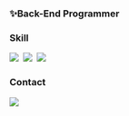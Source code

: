 
### ✨Back-End Programmer

<h3 align="left">Skill</h3>
<div align=left>
  <img src="https://img.shields.io/badge/Python-3776AB?style=flat-square&logo=Python&logoColor=white"/ disabled></a>&nbsp 
  <img src="https://img.shields.io/badge/Django-092E20?style=flat-square&logo=Django&logoColor=white"/ disabled></a>&nbsp 
  <img src="https://img.shields.io/badge/MySQL-4479A1?style=flat-square&logo=MySQL&logoColor=white"/ disabled></a>
</div>

<h3 align="left">Contact</h3>
<div align=left>
  <a href="mailto:thsrns3934@gmail.com"><img src="https://img.shields.io/badge/Gmail-d14836?style=flat-square&logo=Gmail&logoColor=white&link=dwenup@gmail.com"/></a>
</div>

<!--
**shm39/shm39** is a ✨ _special_ ✨ repository because its `README.md` (this file) appears on your GitHub profile.

Here are some ideas to get you started:

- 🔭 I’m currently working on ...
- 🌱 I’m currently learning ...
- 👯 I’m looking to collaborate on ...
- 🤔 I’m looking for help with ...
- 💬 Ask me about ...
- 📫 How to reach me: ...
- 😄 Pronouns: ...
- ⚡ Fun fact: ...
-->
